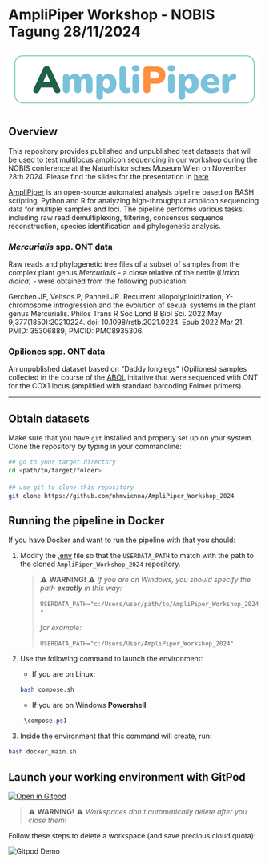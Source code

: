# AmpliPiper Workshop - NOBIS Tagung 28/11/2024

![AmpliPiper](imgs/AmpliPiper_logo.png)

## Overview

This repository provides published and unpublished test datasets that will be used to test multilocus amplicon sequencing in our workshop during the NOBIS conference at the Naturhistorisches Museum Wien on November 28th 2024. Please find the slides for the presentation in [here](amplipiper_workshop_20241128.pdf)

[AmpliPiper](https://github.com/nhmvienna/AmpliPiper) is an open-source automated analysis pipeline based on BASH scripting, Python and R for analyzing high-throughput amplicon sequencing data for multiple samples and loci. The pipeline performs various tasks, including raw read demultiplexing, filtering, consensus sequence reconstruction, species identification and phylogenetic analysis.

### *Mercurialis* spp. ONT data

Raw reads and phylogenetic tree files of a subset of samples from the complex plant genus *Mercurialis* - a close relative of the nettle (*Urtica dioica*) - were obtained from the following publication:

Gerchen JF, Veltsos P, Pannell JR. Recurrent allopolyploidization, Y-chromosome introgression and the evolution of sexual systems in the plant genus Mercurialis. Philos Trans R Soc Lond B Biol Sci. 2022 May 9;377(1850):20210224. doi: 10.1098/rstb.2021.0224. Epub 2022 Mar 21. PMID: 35306889; PMCID: PMC8935306.

### Opiliones spp. ONT data

An unpublished dataset based on "Daddy longlegs" (Opiliones) samples collected in the course of the [ABOL](https://www.abol.ac.at/en/homepage_en/) initative that were sequenced with ONT for the COX1 locus (amplified with standard barcoding Folmer primers).
___

## Obtain datasets

Make sure that you have `git` installed and properly set up on your system. Clone the repository by typing in your commandline:

```bash
## go to your target directory
cd <path/to/target/folder>

## use git to clone this repository 
git clone https://github.com/nhmvienna/AmpliPiper_Workshop_2024
```

## Running the pipeline in Docker

If you have Docker and want to run the pipeline with that you should:

1. Modify the [.env](./.env) file so that the `USERDATA_PATH` to match with the path to the cloned `AmpliPiper_Workshop_2024` repository.

    > ⚠️ **WARNING!** ⚠️ _If you are on Windows, you should specify the path **exactly** in this way:_ 
    >
    > `USERDATA_PATH="c:/Users/user/path/to/AmpliPiper_Workshop_2024"`
    >
    > _for example:_
    >
    >`USERDATA_PATH="c:/Users/User/AmpliPiper_Workshop_2024"`

2. Use the following command to launch the environment: 

    - If you are on Linux:

    ```bash
    bash compose.sh
    ```
    - If you are on Windows **Powershell**:

    ```powershell
    .\compose.ps1
    ```

3. Inside the environment that this command will create, run:

```bash
bash docker_main.sh
```

## Launch your working environment with GitPod

[![Open in Gitpod](https://gitpod.io/button/open-in-gitpod.svg)](https://gitpod.io/#https://github.com/nhmvienna/AmpliPiper_Workshop_2024)

> ⚠️ **WARNING!** ⚠️ _Workspaces don't automatically delete after you close them!_

Follow these steps to delete a workspace (and save precious cloud quota):

![Gitpod Demo](./imgs/gitpod_demo.gif)

